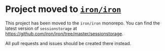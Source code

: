 # Project moved to [`iron/iron`](https://github.com/iron/iron)

This project has been moved to the `iron/iron` monorepo. You can find the latest version of `sessionstorage` at https://github.com/iron/iron/tree/master/sessionstorage.

All pull requests and issues should be created there instead.
